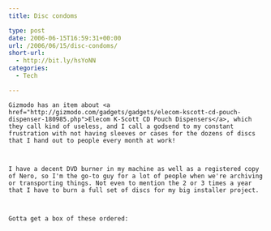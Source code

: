 ```yaml
---
title: Disc condoms

type: post
date: 2006-06-15T16:59:31+00:00
url: /2006/06/15/disc-condoms/
short-url:
  - http://bit.ly/hsYoNN
categories:
  - Tech

---
```

<div class='microid-mailto+http:sha1:50a3cb1f4ab7e9d1343e05b22797a65924d9f3aa'>
  
    Gizmodo has an item about <a href="http://gizmodo.com/gadgets/gadgets/elecom-kscott-cd-pouch-dispenser-180985.php">Elecom K-Scott CD Pouch Dispensers</a>, which they call kind of useless, and I call a godsend to my constant frustration with not having sleeves or cases for the dozens of discs that I hand out to people every month at work!
  
  
  
    I have a decent DVD burner in my machine as well as a registered copy of Nero, so I'm the go-to guy for a lot of people when we're archiving or transporting things. Not even to mention the 2 or 3 times a year that I have to burn a full set of discs for my big installer project.
  
  
  
    Gotta get a box of these ordered:
  
